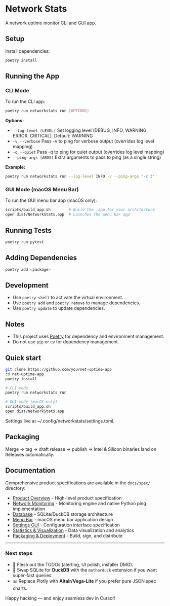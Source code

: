 # Network Stats

A network uptime monitor CLI and GUI app.

## Setup

Install dependencies:

```bash
poetry install
```

## Running the App

### CLI Mode

To run the CLI app:

```bash
poetry run networkstats run [OPTIONS]
```

**Options:**
- `--log-level [LEVEL]`  Set logging level (DEBUG, INFO, WARNING, ERROR, CRITICAL). Default: WARNING
- `-v`, `--verbose`      Pass -v to ping for verbose output (overrides log level mapping)
- `-q`, `--quiet`        Pass -q to ping for quiet output (overrides log level mapping)
- `--ping-args [ARGS]`   Extra arguments to pass to ping (as a single string)

**Example:**
```bash
poetry run networkstats run --log-level INFO -v --ping-args "-c 3"
```

### GUI Mode (macOS Menu Bar)

To run the GUI menu bar app (macOS only):

```bash
scripts/build_app.sh        # Build the .app for your architecture
open dist/NetworkStats.app  # Launches the menu bar app
```

## Running Tests

```bash
poetry run pytest
```

## Adding Dependencies

```bash
poetry add <package>
```

## Development

- Use `poetry shell` to activate the virtual environment.
- Use `poetry add` and `poetry remove` to manage dependencies.
- Use `poetry update` to update dependencies.

## Notes

- This project uses [Poetry](https://python-poetry.org/) for dependency and environment management.
- Do not use `pip` or `uv` for dependency management.

## Quick start

```bash
git clone https://github.com/you/net-uptime-app
cd net-uptime-app
poetry install

# CLI mode
poetry run networkstats run

# GUI mode (macOS only)
scripts/build_app.sh
open dist/NetworkStats.app
```

Settings live at ~/.config/networkstats/settings.toml.

## Packaging

Merge → tag → draft release → publish → Intel & Silicon binaries land on Releases automatically.

## Documentation

Comprehensive product specifications are available in the `docs/spec/` directory:

- [Product Overview](docs/spec/index.md) - High-level product specification
- [Network Monitoring](docs/spec/network-monitoring.md) - Monitoring engine and native Python ping implementation
- [Database](docs/spec/database.md) - SQLite/DuckDB storage architecture
- [Menu Bar](docs/spec/menubar.md) - macOS menu bar application design
- [Settings GUI](docs/spec/settings-gui.md) - Configuration interface specification
- [Statistics & Visualization](docs/spec/statistics-visualization.md) - Data visualization and analytics
- [Packaging & Deployment](docs/spec/packaging-deployment.md) - Build, sign, and distribute

---

### Next steps

* 🔧 Flesh out the TODOs (alerting, UI polish, installer DMG).  
* 🧩 Swap SQLite for **DuckDB** with the `motherduck` extension if you want super-fast queries.  
* 📊 Replace Plotly with **Altair/Vega-Lite** if you prefer pure JSON spec charts.

Happy hacking — and enjoy seamless dev in Cursor!
